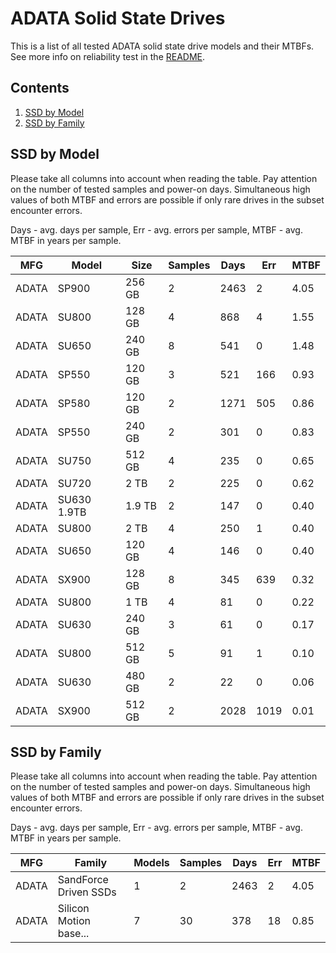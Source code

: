 ADATA Solid State Drives
========================

This is a list of all tested ADATA solid state drive models and their MTBFs. See
more info on reliability test in the [README](https://github.com/linuxhw/EnterpriseDrive).

Contents
--------

1. [ SSD by Model  ](#ssd-by-model)
2. [ SSD by Family ](#ssd-by-family)

SSD by Model
------------

Please take all columns into account when reading the table. Pay attention on the
number of tested samples and power-on days. Simultaneous high values of both MTBF
and errors are possible if only rare drives in the subset encounter errors.

Days - avg. days per sample,
Err  - avg. errors per sample,
MTBF - avg. MTBF in years per sample.

| MFG       | Model              | Size   | Samples | Days  | Err   | MTBF |
|-----------|--------------------|--------|---------|-------|-------|------|
| ADATA     | SP900              | 256 GB | 2       | 2463  | 2     | 4.05   |
| ADATA     | SU800              | 128 GB | 4       | 868   | 4     | 1.55   |
| ADATA     | SU650              | 240 GB | 8       | 541   | 0     | 1.48   |
| ADATA     | SP550              | 120 GB | 3       | 521   | 166   | 0.93   |
| ADATA     | SP580              | 120 GB | 2       | 1271  | 505   | 0.86   |
| ADATA     | SP550              | 240 GB | 2       | 301   | 0     | 0.83   |
| ADATA     | SU750              | 512 GB | 4       | 235   | 0     | 0.65   |
| ADATA     | SU720              | 2 TB   | 2       | 225   | 0     | 0.62   |
| ADATA     | SU630 1.9TB        | 1.9 TB | 2       | 147   | 0     | 0.40   |
| ADATA     | SU800              | 2 TB   | 4       | 250   | 1     | 0.40   |
| ADATA     | SU650              | 120 GB | 4       | 146   | 0     | 0.40   |
| ADATA     | SX900              | 128 GB | 8       | 345   | 639   | 0.32   |
| ADATA     | SU800              | 1 TB   | 4       | 81    | 0     | 0.22   |
| ADATA     | SU630              | 240 GB | 3       | 61    | 0     | 0.17   |
| ADATA     | SU800              | 512 GB | 5       | 91    | 1     | 0.10   |
| ADATA     | SU630              | 480 GB | 2       | 22    | 0     | 0.06   |
| ADATA     | SX900              | 512 GB | 2       | 2028  | 1019  | 0.01   |

SSD by Family
-------------

Please take all columns into account when reading the table. Pay attention on the
number of tested samples and power-on days. Simultaneous high values of both MTBF
and errors are possible if only rare drives in the subset encounter errors.

Days - avg. days per sample,
Err  - avg. errors per sample,
MTBF - avg. MTBF in years per sample.

| MFG       | Family                 | Models | Samples | Days  | Err   | MTBF |
|-----------|------------------------|--------|---------|-------|-------|------|
| ADATA     | SandForce Driven SSDs  | 1      | 2       | 2463  | 2     | 4.05   |
| ADATA     | Silicon Motion base... | 7      | 30      | 378   | 18    | 0.85   |
